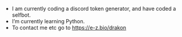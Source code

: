 - I am currently coding a discord token generator, and have coded a selfbot.
- I’m currently learning Python.
- To contact me etc go to https://e-z.bio/drakon

<!---
DrakonWarrior/DrakonWarrior is a ✨ special ✨ repository because its `README.md` (this file) appears on your GitHub profile.
You can click the Preview link to take a look at your changes.
--->
